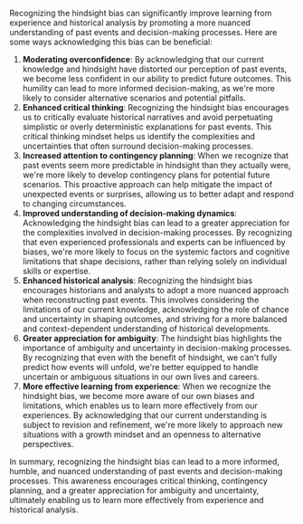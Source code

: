 Recognizing the hindsight bias can significantly improve learning from experience and historical analysis by promoting a more nuanced understanding of past events and decision-making processes. Here are some ways acknowledging this bias can be beneficial:

1. **Moderating overconfidence**: By acknowledging that our current knowledge and hindsight have distorted our perception of past events, we become less confident in our ability to predict future outcomes. This humility can lead to more informed decision-making, as we're more likely to consider alternative scenarios and potential pitfalls.
2. **Enhanced critical thinking**: Recognizing the hindsight bias encourages us to critically evaluate historical narratives and avoid perpetuating simplistic or overly deterministic explanations for past events. This critical thinking mindset helps us identify the complexities and uncertainties that often surround decision-making processes.
3. **Increased attention to contingency planning**: When we recognize that past events seem more predictable in hindsight than they actually were, we're more likely to develop contingency plans for potential future scenarios. This proactive approach can help mitigate the impact of unexpected events or surprises, allowing us to better adapt and respond to changing circumstances.
4. **Improved understanding of decision-making dynamics**: Acknowledging the hindsight bias can lead to a greater appreciation for the complexities involved in decision-making processes. By recognizing that even experienced professionals and experts can be influenced by biases, we're more likely to focus on the systemic factors and cognitive limitations that shape decisions, rather than relying solely on individual skills or expertise.
5. **Enhanced historical analysis**: Recognizing the hindsight bias encourages historians and analysts to adopt a more nuanced approach when reconstructing past events. This involves considering the limitations of our current knowledge, acknowledging the role of chance and uncertainty in shaping outcomes, and striving for a more balanced and context-dependent understanding of historical developments.
6. **Greater appreciation for ambiguity**: The hindsight bias highlights the importance of ambiguity and uncertainty in decision-making processes. By recognizing that even with the benefit of hindsight, we can't fully predict how events will unfold, we're better equipped to handle uncertain or ambiguous situations in our own lives and careers.
7. **More effective learning from experience**: When we recognize the hindsight bias, we become more aware of our own biases and limitations, which enables us to learn more effectively from our experiences. By acknowledging that our current understanding is subject to revision and refinement, we're more likely to approach new situations with a growth mindset and an openness to alternative perspectives.

In summary, recognizing the hindsight bias can lead to a more informed, humble, and nuanced understanding of past events and decision-making processes. This awareness encourages critical thinking, contingency planning, and a greater appreciation for ambiguity and uncertainty, ultimately enabling us to learn more effectively from experience and historical analysis.